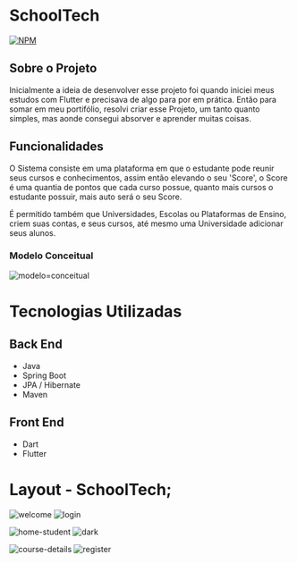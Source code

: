 # SchoolTech
[![NPM](https://img.shields.io/badge/license-MIT-green)](https://github.com/naudofp/schooltech-frontend/blob/main/LICENSE)

## Sobre o Projeto

Inicialmente a ideia de desenvolver esse projeto foi quando iniciei meus estudos com Flutter e precisava de algo para por em prática. 
Então para somar em meu portifólio, resolvi criar esse Projeto, um tanto quanto simples, mas aonde consegui 
absorver e aprender muitas coisas.

## Funcionalidades

O Sistema consiste em uma plataforma em que o estudante pode reunir seus cursos e conhecimentos,
assim então elevando o seu 'Score', o Score é uma quantia de pontos que cada curso possue, quanto mais cursos o 
estudante possuir, mais auto será o seu Score.

É permitido também que Universidades, Escolas ou Plataformas de Ensino, criem suas contas, e seus 
cursos, até mesmo uma Universidade adicionar seus alunos.

### Modelo Conceitual

![modelo=conceitual](https://user-images.githubusercontent.com/106287877/202287729-ecf6ec19-4f10-4a6c-a127-3d240e50857f.png)


# Tecnologias Utilizadas
## Back End

- Java
- Spring Boot
- JPA / Hibernate
- Maven

## Front End

- Dart
- Flutter

# Layout - SchoolTech;

![welcome](https://user-images.githubusercontent.com/106287877/202284493-4eafe8b1-c1c6-4d2a-81a1-49b4ad3e8a3e.png)
![login](https://user-images.githubusercontent.com/106287877/202284541-c970b423-8837-47e2-a49a-86247e05bb57.png)


![home-student](https://user-images.githubusercontent.com/106287877/202284577-9596af27-89c6-43b1-8da9-514556d081b9.png)
![dark](https://user-images.githubusercontent.com/106287877/202284606-e6879727-dea7-4238-aeb5-c42927b07148.png)

![course-details](https://user-images.githubusercontent.com/106287877/202284637-a2631c85-108a-4ad9-84a1-ebbbdeaf2153.png)
![register](https://user-images.githubusercontent.com/106287877/202284960-797224ef-711e-4bab-800e-225f9c21afeb.png)

